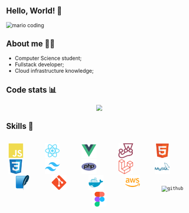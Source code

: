  ## Hello, World! 👋
 ![mario coding](https://i.imgur.com/1ZvVkDc.gif)
 
  ## About me 👨‍💻
 - Computer Science student;
 - Fullstack developer;
 - Cloud infrastructure knowledge;
 
 ## Code stats 📊
 <p align="center">
 <img align="center" src="https://streak-stats.demolab.com/?user=Z3r0Duck&theme=github-dark&count_private=true">
</p>
 
 ## Skills 🎯
 <p style="display: inline_block" align="center"><br>
  <code><img alt="Bernardo-Js" height="40" width="40" src="https://raw.githubusercontent.com/devicons/devicon/master/icons/javascript/javascript-plain.svg"></code>
 &nbsp;&nbsp;&nbsp;&nbsp;&nbsp;&nbsp;&nbsp;&nbsp;&nbsp;&nbsp;&nbsp;&nbsp;&nbsp;
  <code><img alt="Bernardo-React" height="40" width="40" src="https://raw.githubusercontent.com/devicons/devicon/master/icons/react/react-original.svg"></code>
 &nbsp;&nbsp;&nbsp;&nbsp;&nbsp;&nbsp;&nbsp;&nbsp;&nbsp;&nbsp;&nbsp;&nbsp;&nbsp;
 <code><img alt="Bernardo-VUE" height="40" width="40" src="https://raw.githubusercontent.com/devicons/devicon/master/icons/vuejs/vuejs-original.svg"></code>
 &nbsp;&nbsp;&nbsp;&nbsp;&nbsp;&nbsp;&nbsp;&nbsp;&nbsp;&nbsp;&nbsp;&nbsp;&nbsp;
 <code><img alt="Bernardo-JS" height="40" width="40" src="https://raw.githubusercontent.com/devicons/devicon/master/icons/jest/jest-plain.svg"></code>
 &nbsp;&nbsp;&nbsp;&nbsp;&nbsp;&nbsp;&nbsp;&nbsp;&nbsp;&nbsp;&nbsp;&nbsp;&nbsp;
  <code><img alt="Bernardo-HTML" height="40"  src="https://raw.githubusercontent.com/devicons/devicon/master/icons/html5/html5-original.svg"></code>
 &nbsp;&nbsp;&nbsp;&nbsp;&nbsp;&nbsp;&nbsp;&nbsp;&nbsp;&nbsp;&nbsp;&nbsp;&nbsp;
  <code><img alt="Bernardo-CSS" height="40"  src="https://raw.githubusercontent.com/devicons/devicon/master/icons/css3/css3-original.svg"></code>
 &nbsp;&nbsp;&nbsp;&nbsp;&nbsp;&nbsp;&nbsp;&nbsp;&nbsp;&nbsp;&nbsp;&nbsp;&nbsp;
  <code><img alt="Bernardo-TAILWIND" height="40"  src="https://raw.githubusercontent.com/devicons/devicon/master/icons/tailwindcss/tailwindcss-original.svg"></code>
 &nbsp;&nbsp;&nbsp;&nbsp;&nbsp;&nbsp;&nbsp;&nbsp;&nbsp;&nbsp;&nbsp;&nbsp;&nbsp;
  <code><img alt="Bernardo-PHP" height="40"  src="https://raw.githubusercontent.com/devicons/devicon/master/icons/php/php-original.svg"></code>
 &nbsp;&nbsp;&nbsp;&nbsp;&nbsp;&nbsp;&nbsp;&nbsp;&nbsp;&nbsp;&nbsp;&nbsp;&nbsp;
  <code><img alt="Bernardo-LARAVEL" height="40"  src="https://github.com/devicons/devicon/blob/master/icons/laravel/laravel-original.svg"></code>
 &nbsp;&nbsp;&nbsp;&nbsp;&nbsp;&nbsp;&nbsp;&nbsp;&nbsp;&nbsp;&nbsp;&nbsp;&nbsp;
  <code><img alt="Bernardo-MYSQL" height="40"  src="https://github.com/devicons/devicon/blob/master/icons/mysql/mysql-plain-wordmark.svg"></code>
 &nbsp;&nbsp;&nbsp;&nbsp;&nbsp;&nbsp;&nbsp;&nbsp;&nbsp;&nbsp;&nbsp;&nbsp;&nbsp;
   <code><img alt="Bernardo-SQLITE" height="40"  src="https://github.com/devicons/devicon/blob/master/icons/sqlite/sqlite-original.svg"></code>
 &nbsp;&nbsp;&nbsp;&nbsp;&nbsp;&nbsp;&nbsp;&nbsp;&nbsp;&nbsp;&nbsp;&nbsp;&nbsp;
  <code><img alt="Bernardo-GIT" height="40"  src="https://raw.githubusercontent.com/devicons/devicon/master/icons/git/git-original.svg"></code>
 &nbsp;&nbsp;&nbsp;&nbsp;&nbsp;&nbsp;&nbsp;&nbsp;&nbsp;&nbsp;&nbsp;&nbsp;&nbsp;
  <code><img alt="Bernardo-DOCKER" height="40"  src="https://raw.githubusercontent.com/devicons/devicon/master/icons/docker/docker-plain.svg"></code>
 &nbsp;&nbsp;&nbsp;&nbsp;&nbsp;&nbsp;&nbsp;&nbsp;&nbsp;&nbsp;&nbsp;&nbsp;&nbsp;
  <code><img alt="Bernardo-AWS" height="40"  src="https://raw.githubusercontent.com/devicons/devicon/master/icons/amazonwebservices/amazonwebservices-plain-wordmark.svg"></code>
 &nbsp;&nbsp;&nbsp;&nbsp;&nbsp;&nbsp;&nbsp;&nbsp;&nbsp;&nbsp;&nbsp;&nbsp;&nbsp;
  <code><picture><source media="(prefers-color-scheme: dark)" srcset="https://deviconapi.vercel.app/github?theme=dark&size=128"/><img alt="github" title="github" src="https://deviconapi.vercel.app/github?theme=light&size=128" height="40"/></picture></code>
 &nbsp;&nbsp;&nbsp;&nbsp;&nbsp;&nbsp;&nbsp;&nbsp;&nbsp;&nbsp;&nbsp;&nbsp;&nbsp;
  <code><img alt="Bernardo-FIGMA" height="40"  src="https://raw.githubusercontent.com/devicons/devicon/master/icons/figma/figma-original.svg"></code>
 &nbsp;&nbsp;&nbsp;&nbsp;&nbsp;&nbsp;&nbsp;&nbsp;&nbsp;&nbsp;&nbsp;&nbsp;&nbsp;

